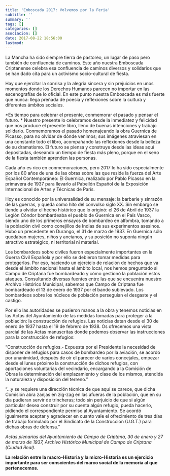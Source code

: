 ```yaml
---
title: 'Emboscada 2017: Volvemos por la Feria'
subtitle: ''
summary: ''
tags: []
categories: []
asociacion: []
date: 2017-08-22 18:56:00
lastmod:
---
```


La Mancha ha sido siempre tierra de pastoreo, un lugar de paso pero también de confluencia de caminos. Este año nuestra Emboscada Criptanense celebra esa confluencia de caminos diversos y solidarios que se han dado cita para un activismo socio-cultural de fiesta.

Hay que ejercitar la sonrisa y la alegría sincera y sin prejuicios en unos momentos donde los Derechos Humanos parecen no importar en las escenografías de lo oficial. En este punto nuestra Emboscada es más fuerte que nunca: llega preñada de poesía y reflexiones sobre la cultura y diferentes ámbitos sociales.

*Es tiempo para celebrar el presente, conmemorar el pasado y pensar el futuro. * Nuestro presente lo celebramos desde la inmediatez y felicidad que nos produce el presente libro, lleno de buenas intenciones y trabajo solidario. Conmemoramos el pasado homenajeando la obra Guernica de Picasso, para no olvidar de dónde venimos; sus imágenes atraviesan en una constante todo el libro, acompañando las reflexiones desde la belleza de su dramatismo. El futuro se piensa y construye desde las ideas aquí depositadas, deseando un tiempo de fiesta más pleno, porque en el seno de la fiesta también aprenden las personas.



Cada año es rico en conmemoraciones, pero 2017 lo ha sido especialmente por los 80 años de una de las obras sobre las que reside la fuerza del Arte Español Contemporáneo: El Guernica, realizado por Pablo Picasso en la primavera de 1937
para llevarlo al Pabellón Español de la Exposición Internacional de Artes y Técnicas de París.


Hoy es conocido por la universalidad de su mensaje: la barbarie y sinrazón de las guerras, y queda como hito del convulso siglo XX. Sin embargo se tiende a olvidar el hecho histórico que lo originó: el 26 de Abril de 1937 la Legión Cóndor bombardeaba el pueblo de Guernica en el País Vasco, siendo uno de los primeros ensayos de bombardeo en alfombra, tomando a la población civil como conejillos de Indias de sus
experimentos asesinos. Hubo un precedente en Durango, el 31 de marzo de 1937. En Guernica sólo quedaban mujeres, niños y ancianos, y su posición no suponía ningún atractivo estratégico, ni territorial ni material.

Los bombardeos sobre civiles fueron especialmente importantes en la Guerra Civil Española y por ello se debieron tomar medidas para protegerlos. Por eso, haciendo un ejercicio de relación de hechos que va desde el ámbito nacional hasta el ámbito local, nos hemos preguntado si Campo de Criptana fue bombardeado y cómo gestionó la población estos ataques. Consultando diversas fuentes entre las que se encuentra nuestro Archivo Histórico Municipal, sabemos que Campo de Criptana fue bombardeado el 13 de enero de 1937 por el bando sublevado. Los bombardeos sobre los núcleos de población perseguían el desgaste y el castigo.

Por ello las autoridades se pusieron manos a la obra y tenemos noticias en las Actas del Ayuntamiento de las medidas tomadas para proteger a la población: la construcción de refugios. Las noticias datan desde el 30 de enero de 1937 hasta
el 19 de febrero de 1938. Os ofrecemos una vista parcial de las Actas manuscritas donde podemos observar las instrucciones para la construcción de refugios:


<quote>“Construcción de refugios.- Expuesta por el Presidente la necesidad de disponer de refugios para casos de bombardeo por la aviación, se acordó por unanimidad, después de oír el parecer de varios concejales, empezar desde el lunes próximo la construcción de dichos refugios, con aportaciones voluntarias del vecindario, encargando a la Comisión de Obras la determinación del emplazamiento y clase de los mismos, atendida la naturaleza y disposición del terreno.”</quote>


<quote>“...y se requiere una dirección técnica de que aquí se carece, que dicha Comisión abra zanjas en zig-zag en las afueras de la población, que en su día pudieran servir de trincheras; todo sin perjuicio de que si algún particular desea construir por su cuenta algún refugio, pueda hacerlo, pidiendo el correspondiente permiso al Ayuntamiento. Se acordó igualmente aceptar y agradecer en cuanto vale el
ofrecimiento de tres días de trabajo formulado por el Sindicato de la Construcción (U.G.T.) para dichas obras de defensa.”</quote>

*Actas plenarias del Ayuntamiento de Campo de Criptana, 30 de enero y 27 de marzo de 1937, Archivo Histórico Municipal de Campo de Criptana (Ciudad Real).*

**La relación entre la macro-Historia y la micro-Historia es un ejercicio importante para ser conscientes del marco social de la memoria al que pertenecemos.**







